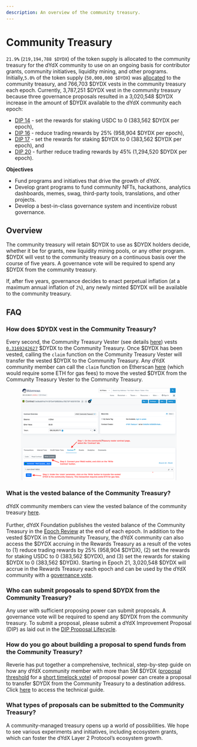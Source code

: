 ```yaml
---
description: An overview of the community treasury.
---
```


# Community Treasury

`21.9`**`%`** (`219,194,788 $DYDX`) of the token supply is allocated to the community treasury for the dYdX community to use on an ongoing basis for contributor grants, community initiatives, liquidity mining, and other programs. Initially,`5.0%` of the token supply (`50,000,000 $DYDX`) was [allocated](https://docs.dydx.community/dydx-governance/start-here/dydx-allocations) to the community treasury, and 766,703 $DYDX vests in the community treasury each epoch. Currently, 3,787,251 $DYDX vest in the community treasury because three governance proposals resulted in a 3,020,548 $DYDX increase in the amount of $DYDX available to the dYdX community each epoch:

* [DIP 14](https://dydx.community/dashboard/proposal/7) - set the rewards for staking USDC to 0 (383,562 $DYDX per epoch),&#x20;
* [DIP 16](https://dydx.community/dashboard/proposal/8) - reduce trading rewards by 25% (958,904 $DYDX per epoch),&#x20;
* [DIP 17](https://dydx.community/dashboard/proposal/9) - set the rewards for staking $DYDX to 0 (383,562 $DYDX per epoch), and&#x20;
* [DIP 20](https://dydx.community/dashboard/proposal/11) - further reduce trading rewards by 45% (1,294,520 $DYDX per epoch).



**Objectives**

* Fund programs and initiatives that drive the growth of dYdX.
* Develop grant programs to fund community NFTs, hackathons, analytics dashboards, memes, swag, third-party tools, translations, and other projects.
* Develop a best-in-class governance system and incentivize robust governance.

## Overview

The community treasury will retain $DYDX to use as $DYDX holders decide, whether it be for grants, new liquidity mining pools, or any other program. $DYDX will vest to the community treasury on a continuous basis over the course of five years. A governance vote will be required to spend any $DYDX from the community treasury.

If, after five years, governance decides to enact perpetual inflation (at a maximum annual inflation of `2%`), any newly minted $DYDX will be available to the community treasury.

## FAQ

### How does $DYDX vest in the Community Treasury?

Every second, the Community Treasury Vester (see details [here](https://docs.dydx.community/dydx-governance/resources/technical-overview#governance-architecture-overview)) vests [`0.3169242627`](tel:03169242627) $DYDX to the Community Treasury. Once $DYDX has been vested, calling the `claim` function on the Community Treasury Vester will transfer the vested $DYDX to the Community Treasury. Any dYdX community member can call the `claim` function on Etherscan [here](https://etherscan.io/address/0x08a90Fe0741B7DeF03fB290cc7B273F1855767D8#writeContract) (which would require some ETH for gas fees) to move the vested $DYDX from the Community Treasury Vester to the Community Treasury.

<figure><img src="../.gitbook/assets/claim-function-CT-vester.png" alt=""><figcaption></figcaption></figure>

### What is the vested balance of the Community Treasury?

dYdX community members can view the vested balance of the community treasury [here](https://dydx.shippooor.xyz/). \
\
Further, dYdX Foundation publishes the vested balance of the Community Treasury in the [Epoch Review](https://dydx.foundation/blog) at the end of each epoch. In addition to the vested $DYDX in the Community Treasury, the dYdX community can also access the $DYDX accruing in the Rewards Treasury as a result of the votes to (1) reduce trading rewards by 25% (958,904 $DYDX), (2) set the rewards for staking USDC to 0 (383,562 $DYDX), and (3) set the rewards for staking $DYDX to 0 (383,562 $DYDX). Starting in Epoch 21, 3,020,548 $DYDX  will accrue in the Rewards Treasury each epoch and can be used by the dYdX community with a [governance vote](https://docs.dydx.community/dydx-governance/voting-and-governance/governance-parameters).

### Who can submit proposals to spend $DYDX from the Community Treasury?

Any user with sufficient proposing power can submit proposals. A governance vote will be required to spend any $DYDX from the community treasury. To submit a proposal, please submit a dYdX Improvement Proposal (DIP) as laid out in the [DIP Proposal Lifecycle](../voting-and-governance/dip-proposal-lifecycle.md).

### How do you go about building a proposal to spend funds from the Community Treasury?

Reverie has put together a comprehensive, technical, step-by-step guide on how any dYdX community member with more than 5M $DYDX ([proposal threshold](https://docs.dydx.community/dydx-governance/voting-and-governance/governance-parameters#timelock-parameters) for a [short timelock vote](https://docs.dydx.community/dydx-governance/voting-and-governance/governance-process#short-timelock-executor)) of proposal power can create a proposal to transfer $DYDX from the Community Treasury to a destination address. Click [here](https://app.gitbook.com/o/-MeNgGQU0ucT2xo4s8-T/s/-MeNfSkgj48hU0q8Zbjn/\~/changes/EyisuFjLIyJ7K9RzaTfJ/technical-guide-on-building-a-dydx-community-treasury-spending-proposal) to access the technical guide.

### What types of proposals can be submitted to the Community Treasury?

A community-managed treasury opens up a world of possibilities. We hope to see various experiments and initiatives, including ecosystem grants, which can foster the dYdX Layer 2 Protocol’s ecosystem growth.
